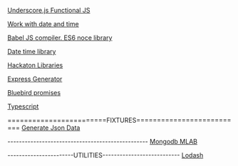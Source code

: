 [Underscore.js Functional JS](http://underscorejs.org/)

[Work with date and time](https://momentjs.com/)

[Babel JS compiler. ES6 noce library](http://babeljs.io/)

[Date time library](https://www.npmjs.com/package/moment)

[Hackaton Libraries](https://github.com/sahat/hackathon-starter/tree/es5#recommended-nodejs-libraries)

[Express Generator](http://expressjs.com/en/starter/generator.html)

[Bluebird promises](https://www.npmjs.com/package/bluebird)

[Typescript](http://www.typescriptlang.org/)

========================FIXTURES==========================
[Generate Json Data](https://www.npmjs.com/package/bluebird)

--------------------<DATABASE>-----------------------------
[Mongodb MLAB](https://mlab.com/)

-----------------------UTILITIES---------------------------
[Lodash](https://lodash.com/)